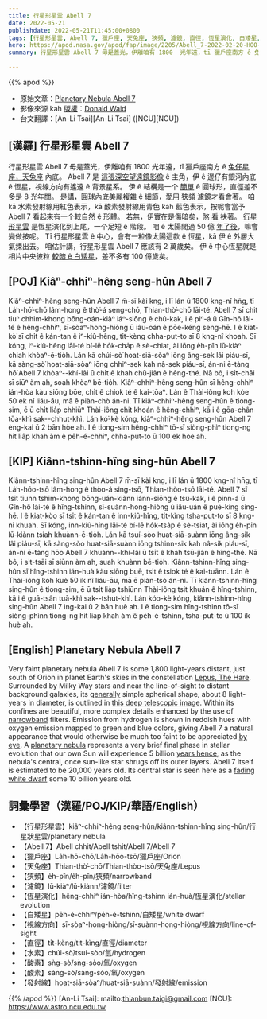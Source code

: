 ```yaml
---
title: 行星形星雲 Abell 7
date: 2022-05-21
publishdate: 2022-05-21T11:45:00+0800
tags: [行星形星雲, Abell 7, 獵戶座, 天兔座, 狹頻, 濾鏡, 直徑, 恆星演化, 白矮星, 水素, 酸素, 發射線]
hero: https://apod.nasa.gov/apod/fap/image/2205/Abell_7-2022-02-20-HOO-1024.jpg
summary: 行星形星雲 Abell 7 毋是蓋光，伊離咱有 1800  光年遠，tī 獵戶座南方 ê 兔仔星座，天兔座內底。

---
```


{{% apod %}}

- 原始文章：[Planetary Nebula Abell 7](https://apod.nasa.gov/apod/ap220521.html)
- 影像來源 kah [版權][copyright]：[Donald Waid](http://www.waid-observatory.com/index.html)
- 台文翻譯：[An-Li Tsai][An-Li Tsai] ([NCU][NCU])

## [漢羅] 行星形星雲 Abell 7
行星形星雲 Abell 7 毋是蓋光，伊離咱有 1800 光年遠，tī 獵戶座南方 ê [兔仔星座，天兔座][Lepus, The Hare] 內底。
Abell 7 是 [這張深空望遠鏡影像][this deep telescopic image] ê 主角，伊 ê 邊仔有銀河內底 ê 恆星，視線方向有遙遠 ê 背景星系。
伊 ê 結構是一个 [簡單][generally] ê 圓球形，直徑差不多是 8 光年闊。
是講，圓球內底美麗複雜 ê 細節，愛用 [狹頻][narrowband] 濾鏡才看會著。
咱 kā 水素發射線用紅色表示，kā 酸素發射線用青色 kah 藍色表示，按呢會當予 Abell 7 看起來有一个較自然 ê 形體。
若無，伊實在是傷暗矣，煞 [看][by eye] 袂著。
[行星形星雲][planetary nebula] 是恆星演化到上尾，一个足短 ê 階段。
咱 ê 太陽閣過 50 億 [年了後][years hence]，嘛會變做按呢。
Tī 行星形星雲 ê 中心，會有一粒像太陽這款 ê 恆星，kā 伊 ê 外層大氣捒出去。
咱估計講，行星形星雲 Abell 7 應該有 2 萬歲矣。
伊 ê 中心恆星就是相片中央彼粒 [較暗 ê 白矮星][fading white dwarf]，差不多有 100 億歲矣。

## [POJ] Kiâⁿ-chhiⁿ-hêng seng-hûn Abell 7
Kiâⁿ-chhiⁿ-hêng seng-hûn Abell 7 m̄-sī kài kng, i lī lán ū 1800 kng-nî hn̄g, tī La̍h-hō͘-chō lâm-hong ê thò͘-á seng-chō, Thian-thò͘-chō lāi-té.
Abell 7 sī chit tiuⁿ chhim-khong bōng-oán-kiàⁿ iáⁿ-siōng ê chú-kak, i ê piⁿ-á ū Gîn-hô lāi-té ê hêng-chhiⁿ, sī-sòaⁿ-hong-hiòng ū iâu-oán ê pōe-kéng seng-hē.
I ê kiat-kò͘ sī chi̍t ê kán-tan ê iⁿ-kiû-hêng, ti̍t-kèng chha-put-to sī 8 kng-nî khoah.
Sī kóng, iⁿ-kiû-hêng lāi-té bí-lē ho̍k-cha̍p ê sè-chiat, ài iōng e̍h-pîn lū-kiàⁿ chiah khòaⁿ-ē-tio̍h.
Lán kā chúi-sò͘ hoat-siā-sòaⁿ iōng âng-sek lâi piáu-sī, kā sàng-sò͘ hoat-siā-sòaⁿ iōng chhiⁿ-sek kah nâ-sek piáu-sī, án-ni ē-tàng hō͘ Abell 7 khòaⁿ--khí-lâi ū chi̍t ê khah chū-jiân ê hêng-thé.
Nā bô, i si̍t-chāi sī siūⁿ àm ah, soah khòaⁿ bē-tio̍h.
Kiâⁿ-chhiⁿ-hêng seng-hûn sī hêng-chhiⁿ ián-hòa kàu siōng bōe, chi̍t ê chiok té ê kai-tōaⁿ.
Lán ê Thài-iông koh kòe 50 ek nî liáu-āu, mā ē piàn-chò án-ni.
Tī kiâⁿ-chhiⁿ-hêng seng-hûn ê tiong-sim, ē ū chi̍t lia̍p chhiūⁿ Thài-iông chit khoán ê hêng-chhiⁿ, kā i ê gōa-chân tōa-khì sak--chhut-khì.
Lán kó͘-kè kóng, kiâⁿ-chhiⁿ-hêng seng-hûn Abell 7 èng-kai ū 2 bān hòe ah.
I ê tiong-sim hêng-chhiⁿ tō-sī siòng-phìⁿ tiong-ng hit lia̍p khah àm ê pe̍h-é-chhiⁿ, chha-put-to ū 100 ek hòe ah.

## [KIP] Kiânn-tshinn-hîng sing-hûn Abell 7
Kiânn-tshinn-hîng sing-hûn Abell 7 m̄-sī kài kng, i lī lán ū 1800 kng-nî hn̄g, tī La̍h-hōo-tsō lâm-hong ê thòo-á sing-tsō, Thian-thòo-tsō lāi-té.
Abell 7 sī tsit tiunn tshim-khong bōng-uán-kiànn iánn-siōng ê tsú-kak, i ê pinn-á ū Gîn-hô lāi-té ê hîng-tshinn, sī-suànn-hong-hiòng ū iâu-uán ê puē-kíng sing-hē.
I ê kiat-kòo sī tsi̍t ê kán-tan ê inn-kiû-hîng, ti̍t-kìng tsha-put-to sī 8 kng-nî khuah.
Sī kóng, inn-kiû-hîng lāi-té bí-lē ho̍k-tsa̍p ê sè-tsiat, ài iōng e̍h-pîn lū-kiànn tsiah khuànn-ē-tio̍h.
Lán kā tsuí-sòo huat-siā-suànn iōng âng-sik lâi piáu-sī, kā sàng-sòo huat-siā-suànn iōng tshinn-sik kah nâ-sik piáu-sī, án-ni ē-tàng hōo Abell 7 khuànn--khí-lâi ū tsi̍t ê khah tsū-jiân ê hîng-thé.
Nā bô, i si̍t-tsāi sī siūnn àm ah, suah khuànn bē-tio̍h.
Kiânn-tshinn-hîng sing-hûn sī hîng-tshinn ián-huà kàu siōng buē, tsi̍t ê tsiok té ê kai-tuānn.
Lán ê Thài-iông koh kuè 50 ik nî liáu-āu, mā ē piàn-tsò án-ni.
Tī kiânn-tshinn-hîng sing-hûn ê tiong-sim, ē ū tsi̍t lia̍p tshiūnn Thài-iông tsit khuán ê hîng-tshinn, kā i ê guā-tsân tuā-khì sak--tshut-khì.
Lán kóo-kè kóng, kiânn-tshinn-hîng sing-hûn Abell 7 ìng-kai ū 2 bān huè ah.
I ê tiong-sim hîng-tshinn tō-sī siòng-phìnn tiong-ng hit lia̍p khah àm ê pe̍h-é-tshinn, tsha-put-to ū 100 ik huè ah.

## [English] Planetary Nebula Abell 7
Very faint planetary nebula Abell 7 is some 1,800 light-years distant, just south of Orion in planet Earth's skies in the constellation [Lepus, The Hare][Lepus, The Hare].
Surrounded by Milky Way stars and near the line-of-sight to distant background galaxies, its [generally][generally] simple spherical shape, about 8 light-years in diameter, is outlined in [this deep telescopic image][this deep telescopic image].
Within its confines are beautiful, more complex details enhanced by the use of [narrowband][narrowband] filters.
Emission from hydrogen is shown in reddish hues with oxygen emission mapped to green and blue colors, giving Abell 7 a natural appearance that would otherwise be much too faint to be appreciated [by eye][by eye].
A [planetary nebula][planetary nebula] represents a very brief final phase in stellar evolution that our own Sun will experience 5 billion [years hence][years hence], as the nebula's central, once sun-like star shrugs off its outer layers.
Abell 7 itself is estimated to be 20,000 years old.
Its central star is seen here as a [fading white dwarf][fading white dwarf] some 10 billion years old.

## 詞彙學習（漢羅/POJ/KIP/華語/English）
- 【行星形星雲】kiâⁿ-chhiⁿ-hêng seng-hûn/kiânn-tshinn-hîng sing-hûn/行星狀星雲/planetary nebula
- 【Abell 7】Abell chhit/Abell tshit/Abell 7/Abell 7
- 【獵戶座】La̍h-hō͘-chō/La̍h-hōo-tsō/獵戶座/Orion
- 【天兔座】Thian-thò͘-chō/Thian-thòo-tsō/天兔座/Lepus
- 【狹頻】e̍h-pîn/e̍h-pîn/狹頻/narrowband
- 【濾鏡】lū-kiàⁿ/lū-kiànn/濾鏡/filter
- 【恆星演化】hêng-chhiⁿ ián-hòa/hîng-tshinn ián-huà/恆星演化/stellar evolution
- 【白矮星】pe̍h-é-chhiⁿ/pe̍h-é-tshinn/白矮星/white dwarf
- 【視線方向】sī-sòaⁿ-hong-hiòng/sī-suànn-hong-hiòng/視線方向/line-of-sight
- 【直徑】ti̍t-kèng/ti̍t-kìng/直徑/diameter
- 【水素】chúi-sò͘/tsuí-sòo/氫/hydrogen
- 【酸素】sǹg-sò͘/sǹg-sòo/氧/oxygen
- 【酸素】sàng-sò͘/sàng-sòo/氧/oxygen
- 【發射線】hoat-siā-sòaⁿ/huat-siā-suànn/發射線/emission


{{% /apod %}}
[An-Li Tsai]: mailto:thianbun.taigi@gmail.com
[NCU]: https://www.astro.ncu.edu.tw

[copyright]: https://apod.nasa.gov/apod/fap/lib/about_apod.html#srapply

[Lepus, The Hare]:http://www.allthesky.com/constellations/big/lepus28vm-b.jpg
[generally]:http://arxiv.org/abs/1210.6226
[this deep telescopic image]:http://www.waid-observatory.com/abell-7-2022-02-20-HOO.html
[narrowband]:https://apod.nasa.gov/apod/ap111013.html
[by eye]:https://apod.nasa.gov/apod/ap100506.html
[planetary nebula]:http://en.wikipedia.org/wiki/Planetary_nebula
[years hence]:http://www.futuretimeline.net/beyond.htm
[fading white dwarf]:https://www.nasa.gov/feature/goddard/2019/citizen-scientist-finds-ancient-white-dwarf-star-encircled-by-puzzling-rings
